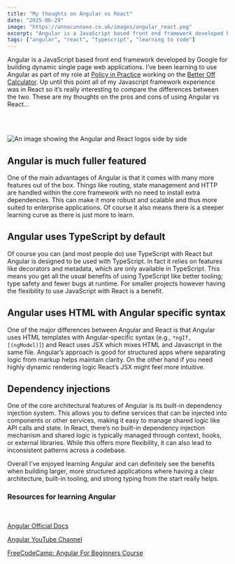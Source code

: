 ```yaml
---
title: "My thoughts on Angular vs React"
date: "2025-06-29"
image: "https://annacunnane.co.uk/images/angular_react.png"
excerpt: "Angular is a JavaScript based front end framework developed by Google for building dynamic single page web applications..."
tags: ["angular", "react", "typescript", "learning to code"]
---
```

<article>

<p>Angular is a JavaScript based front end framework developed by Google for building dynamic single page web applications. I’ve been learning to use Angular as part of my role at <a href="https://policyinpractice.co.uk/">Policy in Practice</a> working on the <a href="https://betteroffcalculator.co.uk/">Better Off Calculator</a>. Up until this point all of my Javascript framework experience was in React so it’s really interesting to compare the differences between the two. These are my thoughts on the pros and cons of using Angular vs React...</p>

<br><br>

<img src="https://annacunnane.co.uk/images/angular_react.png" alt="An image showing the Angular and React logos side by side">
<br>

<h2>Angular is much fuller featured</h2>
<p>One of the main advantages of Angular is that it comes with many more features out of the box. Things like routing, state management and HTTP are handled within the core framework with no need to install extra dependencies. This can make it more robust and scalable and thus more suited to enterprise applications. Of course it also means there is a steeper learning curve as there is just more to learn.</p>

<h2>Angular uses TypeScript by default</h2>
<p>Of course you can (and most people do) use TypeScript with React but Angular is designed to be used with TypeScript. In fact it relies on features like decorators and metadata, which are only available in TypeScript. This means you get all the usual benefits of using TypeScript like better tooling; type safety and fewer bugs at runtime. For smaller projects however having the flexibility to use JavaScript with React is a benefit.</p>

<h2>Angular uses HTML with Angular specific syntax</h2>
<p>One of the major differences between Angular and React is that Angular uses HTML templates with  Angular-specific syntax (e.g., <code>*ngIf, [(ngModel)]</code>) and React uses JSX which mixes HTML and Javascript in the same file. Angular’s approach is good for structured apps where separating logic from markup helps maintain clarity. On the other hand if you need highly dynamic rendering logic React’s JSX might feel more intuitive.</p>

<h2>Dependency injections</h2>
<p>One of the core architectural features of Angular is its built-in dependency injection system. This allows you to define services that can be injected into components or other services, making it easy to manage shared logic like API calls and state. In React, there’s no built-in dependency injection mechanism and shared logic is typically managed through context, hooks, or external libraries. While this offers more flexibility, it can also lead to inconsistent patterns across a codebase.</p>

<p>Overall I’ve enjoyed learning Angular and can definitely see the benefits when building larger, more structured applications where having a clear architecture, built-in tooling, and strong typing from the start really helps.</p>

<h3>Resources for learning Angular</h3>
<br>
<p><a href="https://angular.dev/overview">Angular Official Docs</a></p>
<p><a href="https://www.youtube.com/angular">Angular YouTube Channel</a></p>
<p><a href="https://www.freecodecamp.org/news/angular-for-beginners-course/">FreeCodeCamp: Angular For Beginners Course</a></p>


</article>

